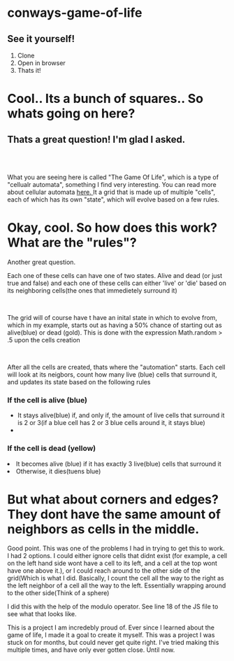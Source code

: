 # conways-game-of-life
<h2>See it yourself!</h2>
<ol>
  <li>Clone</li>
  <li>Open in browser</li>
  <li>Thats it!</li>
 </ol>
 
 <h1>Cool.. Its a bunch of squares.. So whats going on here?</h1>
 <h2>Thats a great question! I'm glad I asked.</h2>

</br>
</br>

<p>
What you are seeing here is called "The Game Of Life", which is a type of "cellualr automata", something I find very interesting. You can read more about cellular automata <a href = 'http://mathworld.wolfram.com/CellularAutomaton.html' terget = "_blank"> here. </a>  It a grid that is made up of multiple "cells", each of which has its own "state", which will evolve 
  based on a few rules.
</p>

<h1>Okay, cool. So how does this work? What are the "rules"?</h1>
<p>Another great question.</p>
<p>Each one of these cells can have one of two states. Alive and dead (or just true and false) and each one of these cells can either 'live' or 'die' based on its neighboring cells(the ones that immedietely surround it)</p>
<br />
<p>The grid will of course have t have an inital state in which to evolve from, which in my example, starts out as having a 50% chance of starting out as alive(blue) or dead (gold). This is done with the expression Math.random > .5 upon the cells creation</p>
<br />
<p>After all the cells are created, thats where the "automation" starts. Each cell will look at its neigbors, count how many live (blue) cells that surround it, and updates its state based on the following rules</p>

<h3>If the cell is alive (blue)</h3>
<ul>
  <li>It stays alive(blue) if, and only if, the amount of live cells that surround it is 2 or 3(if a blue cell has 2 or 3 blue cells around it, it stays blue)</li>
  <li><IT dies(turns gold) if it has fewer than 2, or greater than three live(blue) cells around it</li>
</ul>
    <h3>If the cell is dead (yellow)</h3>
  <li>It becomes alive (blue) if it has exactly 3 live(blue) cells that surround it</li>
  <li>Otherwise, it dies(tuens blue)</li>
  
  <h1>But what about corners and edges? They dont have the same amount of neighbors as cells in the middle.</h1>
  <p>Good point. This was one of the problems I had in trying to get this to work. I had 2 options. I could either ignore cells that didnt exist (for example, a cell on the left hand side wont have a cell to its left, and a cell at the top wont have one above it.), or I could reach around to the other side of the grid(Which is what I did. Basically, I count the cell all the way to the right as the left neighbor of a cell all the way to the left. Essentially wrapping around to the other side(Think of a sphere)  <p>
  <p>I did this with the help of the modulo operator. See line 18 of the JS file to see what that looks like. </p>
  
  <p>This is a project I am incredebly proud of. Ever since I learned about the game of life, I made it a goal to create it myself. This was a project I was stuck on for months, but could never get quite right. I've tried making this multiple times, and have only ever gotten close. Until now.</p>

